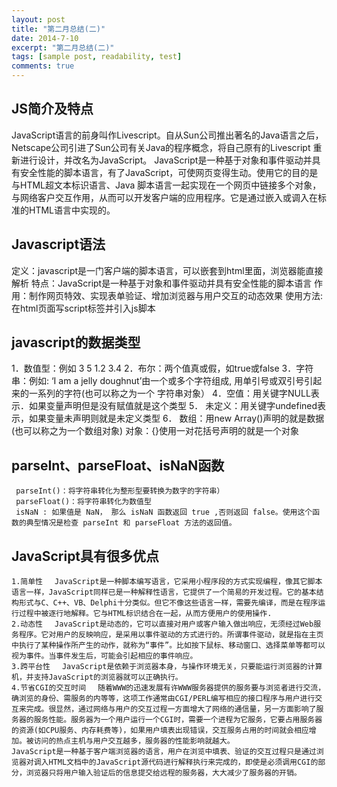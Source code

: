 ```yaml
---
layout: post
title: "第二月总结(二)"
date: 2014-7-10
excerpt: "第二月总结(二)"
tags: [sample post, readability, test]
comments: true
---
```


## JS简介及特点
  JavaScript语言的前身叫作Livescript。自从Sun公司推出著名的Java语言之后，Netscape公司引进了Sun公司有关Java的程序概念，将自己原有的Livescript 重新进行设计，并改名为JavaScript。
  JavaScript是一种基于对象和事件驱动并具有安全性能的脚本语言，有了JavaScript，可使网页变得生动。使用它的目的是与HTML超文本标识语言、Java 脚本语言一起实现在一个网页中链接多个对象，与网络客户交互作用，从而可以开发客户端的应用程序。它是通过嵌入或调入在标准的HTML语言中实现的。 

## Javascript语法
  定义：javascript是一门客户端的脚本语言，可以嵌套到html里面，浏览器能直接解析
  特点：JavaScript是一种基于对象和事件驱动并具有安全性能的脚本语言
  作用：制作网页特效、实现表单验证、增加浏览器与用户交互的动态效果
  使用方法:在html页面写script标签并引入js脚本

## javascript的数据类型
   
   1．数值型：例如 3  5  1.2  3.4
   2．布尔：两个值真或假，如true或false 
   3．字符串：例如: ‘I am a jelly doughnut’由一个或多个字符组成,
       用单引号或双引号引起来的一系列的字符(也可以称之为一个    字符串对象）
   4．空值：用关键字NULL表示．如果变量声明但是没有赋值就是这个类型
   5． 未定义：用关键字undefined表示，如果变量未声明则就是未定义类型
   6． 数组：用new Array()声明的就是数据(也可以称之为一个数组对象)
   对象：{}使用一对花括号声明的就是一个对象

##  parseInt、parseFloat、isNaN函数
     parseInt()：将字符串转化为整形型要转换为数字的字符串）
     parseFloat()：将字符串转化为数值型
     isNaN : 如果值是 NaN， 那么 isNaN 函数返回 true ,否则返回 false。使用这个函数的典型情况是检查 parseInt 和 parseFloat 方法的返回值。

## JavaScript具有很多优点
    1.简单性 　JavaScript是一种脚本编写语言，它采用小程序段的方式实现编程，像其它脚本语言一样，JavaScript同样已是一种解释性语言，它提供了一个简易的开发过程。它的基本结构形式与C、C++、VB、Delphi十分类似。但它不像这些语言一样，需要先编译，而是在程序运行过程中被逐行地解释。它与HTML标识结合在一起，从而方便用户的使用操作.
    2.动态性　 JavaScript是动态的，它可以直接对用户或客户输入做出响应，无须经过Web服务程序。它对用户的反映响应，是采用以事件驱动的方式进行的。所谓事件驱动，就是指在主页中执行了某种操作所产生的动作，就称为“事件”。比如按下鼠标、移动窗口、选择菜单等都可以视为事件。当事件发生后，可能会引起相应的事件响应。
    3.跨平台性 　JavaScript是依赖于浏览器本身，与操作环境无关，只要能运行浏览器的计算机，并支持JavaScript的浏览器就可以正确执行。
    4.节省CGI的交互时间　 随着WWW的迅速发展有许WWW服务器提供的服务要与浏览者进行交流，确浏览的身份、需服务的内等等，这项工作通常由CGI/PERL编写相应的接口程序与用户进行交互来完成。很显然，通过网络与用户的交互过程一方面增大了网络的通信量，另一方面影响了服务器的服务性能。服务器为一个用户运行一个CGI时，需要一个进程为它服务，它要占用服务器的资源(如CPU服务、内存耗费等)，如果用户填表出现错误，交互服务占用的时间就会相应增加。被访问的热点主机与用户交互越多，服务器的性能影响就越大。
    JavaScript是一种基于客户端浏览器的语言，用户在浏览中填表、验证的交互过程只是通过浏览器对调入HTML文档中的JavaScript源代码进行解释执行来完成的，即使是必须调用CGI的部分，浏览器只将用户输入验证后的信息提交给远程的服务器，大大减少了服务器的开销。